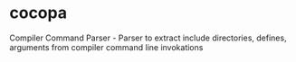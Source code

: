 # cocopa
Compiler Command Parser - Parser to extract include directories, defines, arguments from compiler command line invokations
